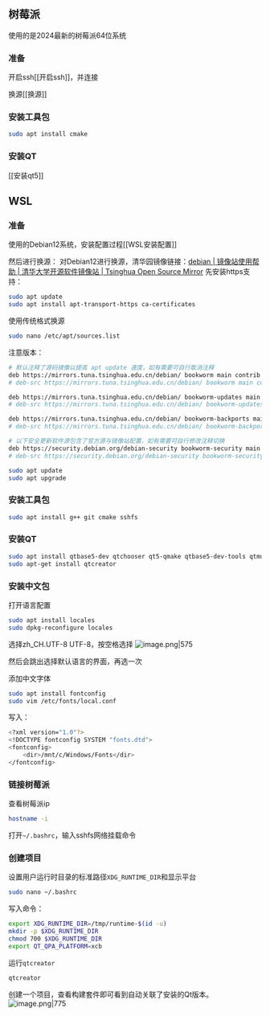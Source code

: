 
## 树莓派
使用的是2024最新的树莓派64位系统
### 准备
开启ssh[[开启ssh]]，并连接

换源[[换源]]

### 安装工具包
```bash
sudo apt install cmake
```

### 安装QT
[[安装qt5]]



## WSL
### 准备
使用的Debian12系统，安装配置过程[[WSL安装配置]]

然后进行换源：
对Debian12进行换源，清华园镜像链接：[debian | 镜像站使用帮助 | 清华大学开源软件镜像站 | Tsinghua Open Source Mirror](https://mirrors.tuna.tsinghua.edu.cn/help/debian/)
先安装https支持：
```bash
sudo apt update 
sudo apt install apt-transport-https ca-certificates
```
使用传统格式换源
```bash
sudo nano /etc/apt/sources.list
```
注意版本：
```bash
# 默认注释了源码镜像以提高 apt update 速度，如有需要可自行取消注释
deb https://mirrors.tuna.tsinghua.edu.cn/debian/ bookworm main contrib non-free non-free-firmware
# deb-src https://mirrors.tuna.tsinghua.edu.cn/debian/ bookworm main contrib non-free non-free-firmware

deb https://mirrors.tuna.tsinghua.edu.cn/debian/ bookworm-updates main contrib non-free non-free-firmware
# deb-src https://mirrors.tuna.tsinghua.edu.cn/debian/ bookworm-updates main contrib non-free non-free-firmware

deb https://mirrors.tuna.tsinghua.edu.cn/debian/ bookworm-backports main contrib non-free non-free-firmware
# deb-src https://mirrors.tuna.tsinghua.edu.cn/debian/ bookworm-backports main contrib non-free non-free-firmware

# 以下安全更新软件源包含了官方源与镜像站配置，如有需要可自行修改注释切换
deb https://security.debian.org/debian-security bookworm-security main contrib non-free non-free-firmware
# deb-src https://security.debian.org/debian-security bookworm-security main contrib non-free non-free-firmware
```

```bash
sudo apt update
sudo apt upgrade
```

### 安装工具包 
```bash
sudo apt install g++ git cmake sshfs
```


### 安装QT
```bash
sudo apt install qtbase5-dev qtchooser qt5-qmake qtbase5-dev-tools qtmultimedia5-dev libqt5serialport5-dev
sudo apt-get install qtcreator
```

### 安装中文包
打开语言配置
```bash
sudo apt install locales
sudo dpkg-reconfigure locales
```

选择zh_CH.UTF-8 UTF-8，按空格选择
![image.png|575](https://cdn.jsdelivr.net/gh/xuezhaorong/Picgo//Source/fix-dir/picgo/picgo-clipboard-images/2024/11/19/16-57-54-d30b1013ea8373cd94d03a4b06a707cc-20241119165754-7a6a6f.png)

然后会跳出选择默认语言的界面，再选一次

添加中文字体
```bash
sudo apt install fontconfig
sudo vim /etc/fonts/local.conf

```

写入：
```bash
<?xml version="1.0"?>
<!DOCTYPE fontconfig SYSTEM "fonts.dtd">
<fontconfig>
    <dir>/mnt/c/Windows/Fonts</dir>
</fontconfig>
```

### 链接树莓派
查看树莓派ip
```bash
hostname -i
```

打开`~/.bashrc`，输入sshfs网络挂载命令


### 创建项目
设置用户运行时目录的标准路径`XDG_RUNTIME_DIR`和显示平台

```bash
sudo nano ~/.bashrc
```

写入命令：
```bash
export XDG_RUNTIME_DIR=/tmp/runtime-$(id -u) 
mkdir -p $XDG_RUNTIME_DIR 
chmod 700 $XDG_RUNTIME_DIR
export QT_QPA_PLATFORM=xcb
```

运行`qtcreator`
```bash
qtcreator
```

创建一个项目，查看构建套件即可看到自动关联了安装的Qt版本。
![image.png|775](https://cdn.jsdelivr.net/gh/xuezhaorong/Picgo//Source/fix-dir/picgo/picgo-clipboard-images/2024/11/19/18-56-17-b754e876c9b0cbcb5700cac124f8ffda-20241119185616-5548f8.png)

